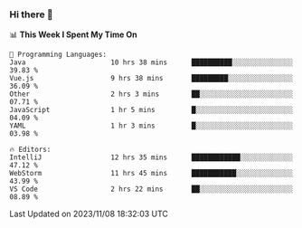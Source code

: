 ### Hi there 👋

<!--
**asdf12303116/asdf12303116** is a ✨ _special_ ✨ repository because its `README.md` (this file) appears on your GitHub profile.

Here are some ideas to get you started:

- 🔭 I’m currently working on ...
- 🌱 I’m currently learning ...
- 👯 I’m looking to collaborate on ...
- 🤔 I’m looking for help with ...
- 💬 Ask me about ...
- 📫 How to reach me: ...
- 😄 Pronouns: ...
- ⚡ Fun fact: ...
-->

<!--START_SECTION:waka-->
📊 **This Week I Spent My Time On** 

```text
💬 Programming Languages: 
Java                     10 hrs 38 mins      ██████████░░░░░░░░░░░░░░░   39.83 % 
Vue.js                   9 hrs 38 mins       █████████░░░░░░░░░░░░░░░░   36.09 % 
Other                    2 hrs 3 mins        ██░░░░░░░░░░░░░░░░░░░░░░░   07.71 % 
JavaScript               1 hr 5 mins         █░░░░░░░░░░░░░░░░░░░░░░░░   04.09 % 
YAML                     1 hr 3 mins         █░░░░░░░░░░░░░░░░░░░░░░░░   03.98 % 

🔥 Editors: 
IntelliJ                 12 hrs 35 mins      ████████████░░░░░░░░░░░░░   47.12 % 
WebStorm                 11 hrs 45 mins      ███████████░░░░░░░░░░░░░░   43.99 % 
VS Code                  2 hrs 22 mins       ██░░░░░░░░░░░░░░░░░░░░░░░   08.89 % 
```


 Last Updated on 2023/11/08 18:32:03 UTC
<!--END_SECTION:waka-->
